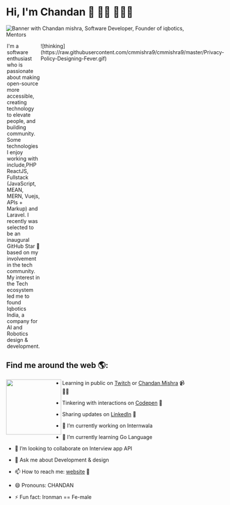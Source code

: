  # Hi, I'm Chandan 👋 👋🏾 👩🏾‍💻

![Banner with Chandan mishra, Software Developer, Founder of iqbotics, Mentors](https://raw.githubusercontent.com/cmmishra9/cmmishra9/master/profile-header.png)
<div style="display:flex; flex-direction:row;">
<div style="text-align: ;margin:0 2px;">
I'm a software enthusiast who is passionate about making open-source more accessible, creating technology to elevate people, and building community. Some technologies I enjoy working with include,PHP ReactJS, Fullstack (JavaScript, MEAN, MERN, Vuejs, APIs + Markup) and Laravel. I recently was selected to be an inaugural GitHub Star 🌟 based on my involvement in the tech community. My interest in the Tech ecosystem led me to found Iqbotics India, a company for AI and Robotics design & development.
</div>
<div>
![thinking](https://raw.githubusercontent.com/cmmishra9/cmmishra9/master/Privacy-Policy-Designing-Fever.gif)
</div>
</div>

## Find me around the web 🌎: 
<a href="https://github.com/cmmishra9" style="margin-right:10px;"><img align="left" width="150" height="150" src="https://raw.githubusercontent.com/cmmishra9/cmmishra9/master/myAvatar.png"></a>
- Learning in public on <a href="https://www.twitch.tv/blacktechdiva">Twitch</a> or <a href="https://www.iqbotics.com/">Chandan Mishra</a> 📹 ✍🏾
- Tinkering with interactions on <a href="https://codepen.io/cmmishra9"> Codepen</a> 🏓
- Sharing updates on <a href="https://www.linkedin.com/in/chandan-mishra-20079ba3">LinkedIn</a> 💼

- 🔭 I’m currently working on Internwala
- 🌱 I’m currently learning Go Language
- 👯 I’m looking to collaborate on Interview app API
- 💬 Ask me about Development & design
- 📫 How to reach me: <a href="https://www.iqbotics.com">website</a> 💼
- 😄 Pronouns: CHANDAN
- ⚡ Fun fact: Ironman == Fe-male

